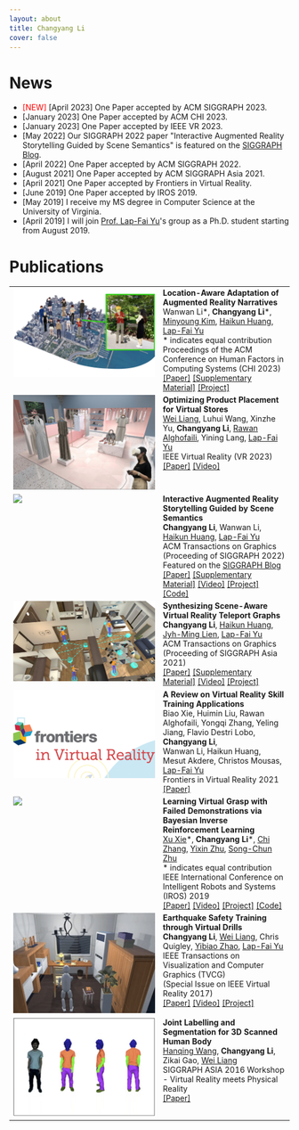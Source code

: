 ```yaml
---
layout: about
title: Changyang Li 
cover: false
---
```


<!--author-->

# News
* <font color='red'>[NEW] </font>[April 2023] One Paper accepted by ACM SIGGRAPH 2023.
* [January 2023] One Paper accepted by ACM CHI 2023.
* [January 2023] One Paper accepted by IEEE VR 2023.
* [May 2022] Our SIGGRAPH 2022 paper "Interactive Augmented Reality Storytelling Guided by Scene Semantics" is featured on the <a href="https://blog.siggraph.org/2022/05/real-world-vs-ar-based-environments.html/" target="_blank">SIGGRAPH Blog</a>.
* [April 2022] One Paper accepted by ACM SIGGRAPH 2022.
* [August 2021] One Paper accepted by ACM SIGGRAPH Asia 2021.
* [April 2021] One Paper accepted by Frontiers in Virtual Reality.
* [June 2019] One Paper accepted by IROS 2019.
* [May 2019] I receive my MS degree in Computer Science at the University of Virginia.
* [April 2019] I will join [Prof. Lap-Fai Yu][yu]'s group as a Ph.D. student starting from August 2019.

# Publications

<table>
    <tr>
        <td valign="top" width="255px" style="border: 0px;">
            <img src="assets/img/pub/chi23narratives.jpg" width="255">
        </td>
        <td valign="top" style="border: 0px;">
            <strong>Location-Aware Adaptation of Augmented Reality Narratives</strong><br>
            Wanwan Li*,
            <strong>Changyang Li</strong>*,
            <a href="https://minyoung-mia-kim.github.io/">Minyoung Kim</a>,
            <a href="https://quincyhuang.github.io/Webpage/">Haikun Huang</a>,
            <a href="https://craigyuyu.github.io/home/index.html">Lap-Fai Yu</a><br>
            * indicates equal contribution<br>
            Proceedings of the ACM Conference on Human Factors in Computing Systems (CHI 2023)<br>
            <a href="/projects/chi23navgraph/assets/chi23-narratives.pdf">[Paper]</a>
            <a href="/projects/chi23navgraph/assets/supp-chi23-296.pdf">[Supplementary Material]</a>
            <a href="/projects/chi23navgraph">[Project]</a>
        </td>						
    </tr>
    <tr>
        <td valign="top" width="255px" style="border: 0px;">
            <img src="assets/img/pub/vr23shop.jpg" width="255">
        </td>
        <td valign="top" style="border: 0px;">
            <strong>Optimizing Product Placement for Virtual Stores</strong><br>
            <a href="https://liangwei-bit.github.io/web/">Wei Liang</a>,
            Luhui Wang, 
            Xinzhe Yu,
            <strong>Changyang Li</strong>,
            <a href="http://rawanmg.com/">Rawan Alghofaili</a>,
            Yining Lang,
            <a href="https://craigyuyu.github.io/home/index.html">Lap-Fai Yu</a><br>
            IEEE Virtual Reality (VR 2023)<br>
            <a href="/assets/paper/vr23shop.pdf">[Paper]</a>
            <a href="https://www.youtube.com/watch?v=J1Pd8ch4eYk">[Video]</a>
        </td>						
    </tr>
    <tr>
        <td valign="top" width="255px" style="border: 0px;">
            <img src="assets/img/pub/sig22arstorytelling.gif" width="255">
        </td>
        <td valign="top" style="border: 0px;">
            <strong>Interactive Augmented Reality Storytelling Guided by Scene Semantics</strong><br>
            <strong>Changyang Li</strong>,
            Wanwan Li,
            <a href="https://quincyhuang.github.io/Webpage/">Haikun Huang</a>,
            <a href="https://craigyuyu.github.io/home/index.html">Lap-Fai Yu</a><br>
            ACM Transactions on Graphics (Proceeding of SIGGRAPH 2022)<br>
            Featured on the <a href="https://blog.siggraph.org/2022/05/real-world-vs-ar-based-environments.html/" target="_blank">SIGGRAPH Blog</a><br>
            <a href="/assets/paper/sig22arstorytelling.pdf">[Paper]</a>
            <a href="/assets/paper/sig22arstorytelling_supp.pdf">[Supplementary Material]</a>
            <a href="https://youtu.be/LGzH2LikEUw">[Video]</a>
            <a href="/projects/siggraph22arstorytelling">[Project]</a>
            <a href="https://github.com/Changyangli/ar-storytelling">[Code]</a>
        </td>						
    </tr>
    <tr>
        <td valign="top" width="255px" style="border: 0px;">
            <img src="assets/img/pub/siga21teleport.jpeg" width="255">
        </td>
        <td valign="top" style="border: 0px;">
            <strong>Synthesizing Scene-Aware Virtual Reality Teleport Graphs</strong><br>
            <strong>Changyang Li</strong>,
            <a href="https://quincyhuang.github.io/Webpage/">Haikun Huang</a>,
            <a href="https://cs.gmu.edu/~jmlien/doku.php">Jyh-Ming Lien</a>,
            <a href="https://craigyuyu.github.io/home/index.html">Lap-Fai Yu</a><br>
            ACM Transactions on Graphics (Proceeding of SIGGRAPH Asia 2021)<br>
            <a href="/assets/paper/siga21teleport.pdf">[Paper]</a>
            <a href="/assets/paper/siga21teleport_supp.pdf">[Supplementary Material]</a>
            <a href="https://www.youtube.com/watch?v=GzZ65TkGnC0">[Video]</a>
            <a href="/projects/siga21teleport/project.html">[Project]</a> 
        </td>						
    </tr>
    <tr>
        <td valign="top" width="255px" style="border: 0px;">
            <img src="assets/img/pub/survey21.jpg" width="255">
        </td>
        <td valign="top" style="border: 0px;">
            <strong>A Review on Virtual Reality Skill Training Applications</strong><br>
            Biao Xie, Huimin Liu, Rawan Alghofaili, Yongqi Zhang, Yeling Jiang, Flavio Destri Lobo,
            <strong>Changyang Li</strong>,<br>
            Wanwan Li, Haikun Huang, Mesut Akdere, Christos Mousas,
            <a href="https://craigyuyu.github.io/home/index.html">Lap-Fai Yu</a><br>
            Frontiers in Virtual Reality 2021<br>
            <a href="/assets/paper/survey21.pdf">[Paper]</a>
        </td>						
    </tr>
    <tr>
        <td valign="top" width="255px" style="border: 0px;">
            <img src="assets/img/pub/iros19birlf.gif" width="255">
        </td>
        <td valign="top" style="border: 0px;">
            <strong>Learning Virtual Grasp with Failed Demonstrations via Bayesian Inverse Reinforcement Learning</strong><br>
            <a href="https://xuxie1031.github.io/">Xu Xie</a>*,
            <strong>Changyang Li</strong>*,
            <a href="http://wellyzhang.github.io/">Chi Zhang</a>,
            <a href="https://www.yzhu.io/">Yixin Zhu</a>,
            <a href="http://www.stat.ucla.edu/~sczhu/">Song-Chun Zhu</a><br>
            * indicates equal contribution<br>
            IEEE International Conference on Intelligent Robots and Systems (IROS) 2019<br>
            <a href="/assets/paper/iros19birlf.pdf">[Paper]</a>
            <a href="https://vimeo.com/350872475">[Video]</a>
            <a href="https://xuxie1031.github.io/projects/VRGrasp/VRGraspProj.html">[Project]</a> 
            <a href="https://github.com/xuxie1031/VRGraspIRLEnv">[Code]</a> 
        </td>						
    </tr>
    <tr>
        <td valign="top" width="255px" style="border: 0px;">
            <img src="assets/img/pub/vr17earthquake.gif" width="255">
        </td>
        <td valign="top" style="border: 0px;">
            <strong>Earthquake Safety Training through Virtual Drills</strong><br>
            <strong>Changyang Li</strong>,
            <a href="https://liangwei-bit.github.io/web/">Wei Liang</a>,
            Chris Quigley,
            <a href="http://www.yibiaozhao.com/">Yibiao Zhao</a>,
            <a href="https://craigyuyu.github.io/home/index.html">Lap-Fai Yu</a><br>
            IEEE Transactions on Visualization and Computer Graphics (TVCG)<br>
            (Special Issue on IEEE Virtual Reality 2017)<br>
            <a href="/assets/paper/vr17earthquake.pdf">[Paper]</a>
            <a href="https://www.youtube.com/watch?v=DlN9BJHGeyc">[Video]</a>
            <a href="https://liangwei-bit.github.io/web/project/earthquake/">[Project]</a> 
        </td>						
    </tr>
    <tr>
        <td valign="top" width="255px" style="border: 0px;">
            <img src="assets/img/pub/siga16graphcut.png" width="255">
        </td>
        <td valign="top" style="border: 0px;">
            <strong>Joint Labelling and Segmentation for 3D Scanned Human Body</strong><br>
            <a href="https://hanqingwangai.github.io/">Hanqing Wang</a>,
            <strong>Changyang Li</strong>,
            Zikai Gao,
            <a href="https://liangwei-bit.github.io/web/">Wei Liang</a><br>
            SIGGRAPH ASIA 2016 Workshop - Virtual Reality meets Physical Reality<br>
            <a href="/assets/paper/siga16graphcut.pdf">[Paper]</a>
        </td>						
    </tr>
</table>


[yu]: https://craigyuyu.github.io/home/index.html